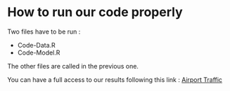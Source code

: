 # How to run our code properly

Two files have to be run :

- Code-Data.R
- Code-Model.R

The other files are called in the previous one.



You can have a full access to our results following this link :
[Airport Traffic](airport-traffic-last-version.html)
